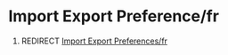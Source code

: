 # Import Export Preference/fr
1.  REDIRECT [Import Export Preferences/fr](Import_Export_Preferences/fr.md)
